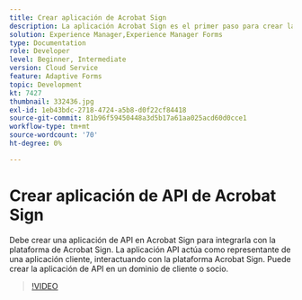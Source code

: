 ```yaml
---
title: Crear aplicación de Acrobat Sign
description: La aplicación Acrobat Sign es el primer paso para crear la integración entre AEM Forms y Acrobat Sign.
solution: Experience Manager,Experience Manager Forms
type: Documentation
role: Developer
level: Beginner, Intermediate
version: Cloud Service
feature: Adaptive Forms
topic: Development
kt: 7427
thumbnail: 332436.jpg
exl-id: 1eb43bdc-2718-4724-a5b8-d0f22cf84418
source-git-commit: 81b96f59450448a3d5b17a61aa025acd60d0cce1
workflow-type: tm+mt
source-wordcount: '70'
ht-degree: 0%

---
```


# Crear aplicación de API de Acrobat Sign

Debe crear una aplicación de API en Acrobat Sign para integrarla con la plataforma de Acrobat Sign. La aplicación API actúa como representante de una aplicación cliente, interactuando con la plataforma Acrobat Sign. Puede crear la aplicación de API en un dominio de cliente o socio.

>[!VIDEO](https://video.tv.adobe.com/v/332436?quality=12&learn=on)
